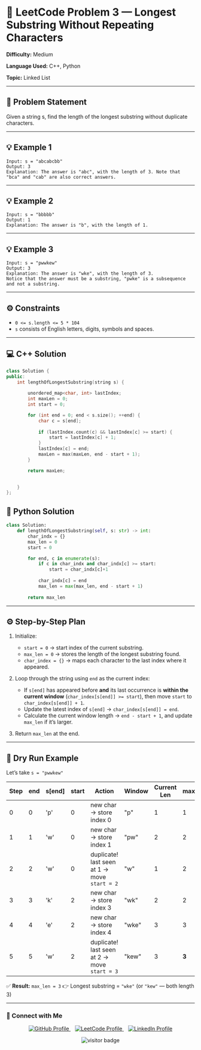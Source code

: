 # 🧮 LeetCode Problem 3 — Longest Substring Without Repeating Characters

**Difficulty:** Medium     

**Language Used:** C++, Python

**Topic:** Linked List  

---

## 🧾 Problem Statement  

Given a string s, find the length of the longest substring without duplicate characters.

---

## 💡 Example 1  
```
Input: s = "abcabcbb"
Output: 3
Explanation: The answer is "abc", with the length of 3. Note that "bca" and "cab" are also correct answers.
```
---

## 💡 Example 2  
```
Input: s = "bbbbb"
Output: 1
Explanation: The answer is "b", with the length of 1.
```

---

## 💡 Example 3  
```
Input: s = "pwwkew"
Output: 3
Explanation: The answer is "wke", with the length of 3.
Notice that the answer must be a substring, "pwke" is a subsequence and not a substring.
````

---

## ⚙️ Constraints   
- `0 <= s.length <= 5 * 104`
- `s` consists of English letters, digits, symbols and spaces.

---


## 💻 C++ Solution

```cpp
class Solution {
public:
    int lengthOfLongestSubstring(string s) {
        
        unordered_map<char, int> lastIndex;
        int maxLen = 0;
        int start = 0; 

        for (int end = 0; end < s.size(); ++end) {
            char c = s[end];
                            
            if (lastIndex.count(c) && lastIndex[c] >= start) {
                start = lastIndex[c] + 1;
            }
            lastIndex[c] = end;
            maxLen = max(maxLen, end - start + 1);
        }

        return maxLen;

        
    }
};
```

## 🐍 Python Solution

```python
class Solution:
    def lengthOfLongestSubstring(self, s: str) -> int:
        char_indx = {}
        max_len = 0
        start = 0

        for end, c in enumerate(s):
            if c in char_indx and char_indx[c] >= start:
                start = char_indx[c]+1
            
            char_indx[c] = end
            max_len = max(max_len, end - start + 1)
        
        return max_len

```
---

## ⚙️ Step-by-Step Plan

1. Initialize:

   * `start = 0` → start index of the current substring.
   * `max_len = 0` → stores the length of the longest substring found.
   * `char_index = {}` → maps each character to the last index where it appeared.

2. Loop through the string using `end` as the current index:

   * If `s[end]` has appeared before **and** its last occurrence is **within the current window** (`char_index[s[end]] >= start`),
     then move `start` to `char_index[s[end]] + 1`.
   * Update the latest index of `s[end]` → `char_index[s[end]] = end`.
   * Calculate the current window length → `end - start + 1`, and update `max_len` if it’s larger.

3. Return `max_len` at the end.

---

## 🧮 Dry Run Example

Let’s take
`s = "pwwkew"`

| Step | end | s[end] | start | Action                                       | Window | Current Len | max_len |
| ---- | --- | ------ | ----- | -------------------------------------------- | ------ | ----------- | ------- |
| 0    | 0   | 'p'    | 0     | new char → store index 0                     | "p"    | 1           | 1       |
| 1    | 1   | 'w'    | 0     | new char → store index 1                     | "pw"   | 2           | 2       |
| 2    | 2   | 'w'    | 0     | duplicate! last seen at 1 → move `start = 2` | "w"    | 1           | 2       |
| 3    | 3   | 'k'    | 2     | new char → store index 3                     | "wk"   | 2           | 2       |
| 4    | 4   | 'e'    | 2     | new char → store index 4                     | "wke"  | 3           | 3       |
| 5    | 5   | 'w'    | 2     | duplicate! last seen at 2 → move `start = 3` | "kew"  | 3           | **3**   |

✅ **Result:** `max_len = 3`
👉 Longest substring = `"wke"` (or `"kew"` — both length 3)

---

### 📎 Connect with Me

<p align="center">
  <a href="https://github.com/Vaibhav-12521" target="_blank">
    <img src="https://img.shields.io/badge/GitHub-181717?style=for-the-badge&logo=github&logoColor=white" alt="GitHub Profile"/>
  </a>
  &nbsp;&nbsp;
  <a href="https://leetcode.com/u/vaibhav125s/" target="_blank">
    <img src="https://img.shields.io/badge/LeetCode-FFA116?style=for-the-badge&logo=leetcode&logoColor=black" alt="LeetCode Profile"/>
  </a>
  &nbsp;&nbsp;
  <a href="https://www.linkedin.com/in/vaibhavsingh125/" target="_blank">
    <img src="https://img.shields.io/badge/LinkedIn-0077B5?style=for-the-badge&logo=linkedin&logoColor=white" alt="LinkedIn Profile"/>
  </a>
</p>

<p align="center">
  <img src="https://visitor-badge.laobi.icu/badge?page_id=second-largest-problem" alt="visitor badge"/>
</p>
